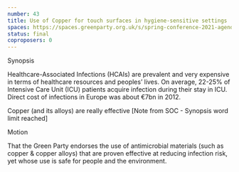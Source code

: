 ```yaml
---
number: 43
title: Use of Copper for touch surfaces in hygiene-sensitive settings
spaces: https://spaces.greenparty.org.uk/s/spring-conference-2021-agenda-forum2/?contentId=77797
status: final
coproposers: 0
---
```

Synopsis


Healthcare-Associated Infections (HCAIs) are prevalent and very expensive in terms of healthcare resources and peoples’ lives. On average, 22-25% of Intensive Care Unit (ICU) patients acquire infection during their stay in ICU. Direct cost of infections in Europe was about €7bn in 2012.


Copper (and its alloys) are really effective [Note from SOC - Synopsis word limit reached]


Motion


That the Green Party endorses the use of antimicrobial materials (such as copper & copper alloys) that are proven effective at reducing infection risk, yet whose use is safe for people and the environment.
